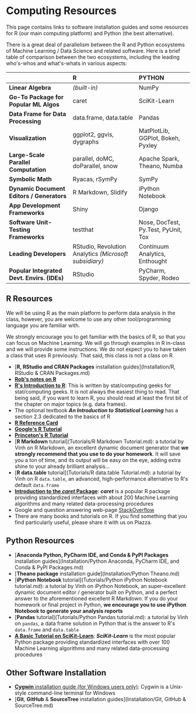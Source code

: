 # **Computing Resources**

This page contains links to software installation guides and some resources for R (our main computing platform)
and Python (the best alternative).

There is a great deal of parallelism between the R and Python ecosystems
of Machine Learning / Data Science and related software.
Here is a brief table of comparison between the two ecosystems,
including the leading who's-whos and what's-whats in various aspects:

|                                             | R                                                      | PYTHON                              |
|:--------------------------------------------|:-------------------------------------------------------|:------------------------------------|
| **Linear Algebra**                          | *(built-in)*                                           | NumPy                               |
| **Go-To Package for Popular ML Algos**      | caret                                                  | SciKit-Learn                        |
| **Data Frame for Data Processing**          | data.frame, data.table                                 | Pandas                              |
| **Visualization**                           | ggplot2, ggvis, dygraphs                               | MatPlotLib, GGPlot, Bokeh, Pyxley   |
| **Large-Scale Parallel Computation**        | parallel, doMC, doParallel, snow                       | Apache Spark, Theano, Numba         |
| **Symbolic Math**                           | Ryacas, rSymPy                                         | SymPy                               |
| **Dynamic Document Editors / Generators**   | R Markdown, Slidify                                    | iPython Notebook                    |
| **App Development Frameworks**              | Shiny                                                  | Django                              |
| **Software Unit-Testing Frameworks**        | testthat                                               | Nose, DocTest, Py.Test, PyUnit, Tox |
| **Leading Developers**                      | RStudio, Revolution Analytics *(Microsoft subsidiary)* | Continuum Analytics, Enthought      |
| **Popular Integrated Devt. Envirs. (IDEs)** | RStudio                                                | PyCharm, Spyder, Rodeo              |


## R Resources 

We will be using R as the main platform to perform data analysis in the class, however, you are welcome to use
any other tool/programming language you are familiar with.

We strongly encourage you to get familiar with the basics of R, so that you can focus on Machine Learning.
We will go through examples in R in-class and we will provide some instructions. We do not expect
you to have taken a class that uses R previously. That said, this class is not a class on R.

- [**R, RStudio and CRAN Packages** installation guides](Installation/R, RStudio & CRAN Packages.md)
- [**Rob's notes on R**](http://www.rob-mcculloch.org/2015_exec_data_mining/Simple-R-Introduction.pdf)
- [**R's Introduction to R**](http://www.rob-mcculloch.org/2015_exec_data_mining/R-intro.pdf):
This is written by stat/computing geeks for stat/computing geeks. It is not always the easiest thing to read.
That being said, if you want to learn R, you should read at least the first bit of the chapter on major topics (e.g. data frames).
- The optional textbook ***An Introduction to Statistical Learning*** has a section 2.3 dedicated to the basics of R
- [**R Reference Card**](http://cran.r-project.org/doc/contrib/Short-refcard.pdf)
- [**Google's R Tutorial**](http://www.youtube.com/playlist?list=PLOU2XLYxmsIK9qQfztXeybpHvru-TrqAP)
- [**Princeton's R Tutorial**](http://data.princeton.edu/R)
- [**R Markdown** tutorial](Tutorials/R Markdown Tutorial.md): a tutorial by Vinh on R Markdown,
an excellent dynamic document generator that **we strongly recommend that you use to do your homework**.
It will save you a ton of time, and its output will be easy on the eye,
adding extra shine to your already brilliant analysis...
- [**R data.table** tutorial](Tutorials/R data.table Tutorial.md): a tutorial by Vinh on R `data.table`,
an advanced, high-performance alternative to R's default `data.frame`
- [**Introduction to the *caret* Package**](http://cran.r-project.org/web/packages/caret/vignettes/caret.pdf):
***caret*** is a popular R package providing standardized interfaces with about 200 Machine Learning algorithms
and many related data-processing procedures
- Google and question answering web-page [StackOverflow](http://stackoverflow.com)
- There are many books and tutorials on R.
If you find something that you find particularly useful, please share it with us on Piazza.


## Python Resources

- [**Anaconda Python, PyCharm IDE, and Conda & PyPI Packages** installation guides](Installation/Python Anaconda, PyCharm IDE, and Conda & PyPI Packages.md)
- [**Theano package** installation guide](Installation/Python Theano.md)
- [**iPython Notebook** tutorial](Tutorials/Python iPython Notebook tutorial.md): a tutorial by Vinh on
iPython Notebook, an super-excellent dynamic document editor / generator built on Python,
and a perfect answer to the aforementioned excellent R Markdown. If you do your homework or final project in Python,
**we encourage you to use iPython Notebook to generate your analysis reports**
- [**Pandas** tutorial](Tutorials/Python Pandas tutorial.md): a tutorial by Vinh on `pandas`,
a data frame solution in Python that is the answer to R's `data.frame` and `data.table`
- [**A Basic Tutorial on SciKit-Learn**](http://scikit-learn.org/stable/tutorial/basic/tutorial.html):
***SciKit-Learn*** is the most popular Python package providing
standardized interfaces with over 100 Machine Learning algorithms and many related data-processing procedures


## Other Software Installation

- [**Cygwin** installation guide (for Windows users only)](Installation/Cygwin.md):
Cygwin is a Unix-style command-line terminal for Windows
- [**Git**, **GitHub** & **SourceTree** installation guides](Installation/Git, GitHub & SourceTree.md)

